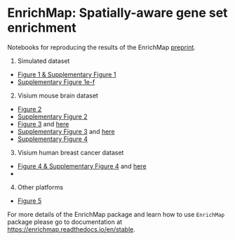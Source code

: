 # EnrichMap: Spatially-aware gene set enrichment

Notebooks for reproducing the results of the EnrichMap [preprint]().

1. Simulated dataset
- [Figure 1 & Supplementary Figure 1](notebooks/05_simulated_dataset.ipynb)
- [Supplementary Figure 1e-f](notebooks/11_simulations.ipynb)

2. Visium mouse brain dataset
- [Figure 2](notebooks/01_visium_platform.ipynb)
- [Supplementary Figure 2](notebooks/06_performance.ipynb)
- [Figure 3](notebooks/01_visium_platform.ipynb) and [here](notebooks/07_normalisation_effect.ipynb)
- [Supplementary Figure 3](notebooks/12_visium_platform_n_neighbours.ipynb) and [here](notebooks/01_visium_platform.ipynb)
- [Supplementary Figure 4](notebooks/01_visium_platform.ipynb)

3. Visium human breast cancer dataset
- [Figure 4 & Supplementary Figure 4](notebooks/08_cancer_hallmarks.ipynb) and [here](notebooks/09_G0_arrest_in_breast_cancer.ipynb)
- 

4. Other platforms
- [Figure 5]()

For more details of the EnrichMap package and learn how to use `EnrichMap` package please go to documentation at https://enrichmap.readthedocs.io/en/stable.